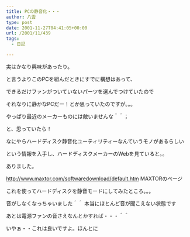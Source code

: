 ```yaml
---
title: PCの静音化・・・
author: 八雲
type: post
date: 2001-11-27T04:41:05+00:00
url: /2001/11/439
tags:
  - 日記

---
```

実はかなり興味があったり。
  
と言うよりこのPCを組んだときにすでに構想はあって、
  
できるだけファンがついていないパーツを選んでつけていたので
  
それなりに静かなPCだー！とか思っていたのですが。。。
  
やっぱり最近のメーカーものには敵いませんな＾＾；
  
と、思っていたら！
  
なにやらハードディスク静音化ユーティリティーなんていうモノがあるらしい
  
という情報を入手し、ハードディスクメーカーのWebを見ていると。。
  
ありました。

http://www.maxtor.com/softwaredownload/default.htm MAXTORのページ

これを使ってハードディスクを静音モードにしてみたところ。。。
  
音がしなくなっちゃいました＾＾ 本当にほとんど音が聞こえない状態です
  
あとは電源ファンの音さえなんとかすれば・・・＾＾
  
いやぁ・・これは良いですよ。ほんとに

